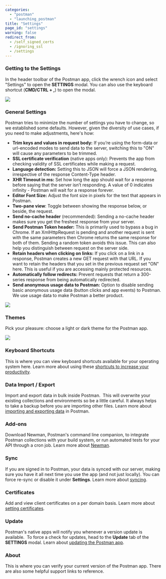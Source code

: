 ```yaml
---
categories:
  - "postman"
  - "launching_postman"
title: "Settings"
page_id: "settings"
warning: false
redirect_from:
  - /self_signed_certs
  - /ignoring_ssl
  - /settings
---
```


### Getting to the Settings

In the header toolbar of the Postman app, click the wrench icon and select "Settings" to open the **SETTINGS** modal. You can also use the keyboard shortcut (**CMD/CTRL + ,**) to open the modal.

![](https://s3.amazonaws.com/postman-static-getpostman-com/postman-docs/58492131.png)

### General Settings

Postman tries to minimize the number of settings you have to change, so we established some defaults. However, given the diversity of use cases, if you need to make adjustments, here's how:

   *   **Trim keys and values in request body:** If you’re using the form-data or url-encoded modes to send data to the server, switching this to "ON" will cause any parameters to be trimmed.
   *   **SSL certificate verification** (native apps only): Prevents the app from checking validity of SSL certificates while making a request.
   *   **Language detection:** Setting this to JSON will force a JSON rendering, irrespective of the response Content-Type header.
   *   **XHR Timeout in ms:** Set how long the app should wait for a response before saying that the server isn’t responding. A value of 0 indicates infinity - Postman will wait for a response forever.
   *   **Editor Font Size:** Adjust the font size in pixels for the text that appears in Postman.
   *   **Two-pane view**: Toggle between showing the response below, or beside, the request.
   *   **Send no-cache header** (recommended): Sending a no-cache header makes sure you get the freshest response from your server.
   *   **Send Postman Token header:** This is primarily used to bypass a bug in Chrome. If an XmlHttpRequest is pending and another request is sent with the same parameters then Chrome returns the same response for both of them. Sending a random token avoids this issue. This can also help you distinguish between request on the server side. 
   *   **Retain headers when clicking on links:** If you click on a link in a response, Postman creates a new GET request with that URL. If you want to retain the headers that you set in the previous request set "ON" here. This is useful if you are accessing mainly protected resources.
   *   **Automatically follow redirects:** Prevent requests that return a 300-series response from being automatically redirected. 
   *   **Send anonymous usage data to Postman:** Option to disable sending basic anonymous usage data (button clicks and app events) to Postman. We use usage data to make Postman a better product.

![](https://s3.amazonaws.com/postman-static-getpostman-com/postman-docs/58492184.png)

### Themes

Pick your pleasure: choose a light or dark theme for the Postman app.

![](https://s3.amazonaws.com/postman-static-getpostman-com/postman-docs/58492628.png)

### Keyboard Shortcuts

This is where you can view keyboard shortcuts available for your operating system here. Learn more about using these [shortcuts to increase your productivity](/docs/postman/launching_postman/navigating_postman).

### Data Import / Export

Import and export data in bulk inside Postman.  This will overwrite your existing collections and environments so be a little careful. It always helps to take a backup before you are importing other files. Learn more about [importing and exporting data](/docs/postman/collections/data_formats) in Postman.

### Add-ons

Download Newman, Postman's command line companion, to integrate Postman collections with your build system, or run automated tests for your API through a cron job. Learn more about [Newman](/docs/postman/collection_runs/command_line_integration_with_newman). 

### Sync

If you are signed in to Postman, your data is synced with our server, making sure you have it all next time you use the app (and not just locally). You can force re-sync or disable it under **Settings**. Learn more about [syncing](/docs/postman/launching_postman/syncing).

### Certificates

Add and view client certificates on a per domain basis. Learn more about [setting certificates](/docs/postman/sending_api_requests/certificates).

### Update

Postman's native apps will notify you whenever a version update is available.  To force a check for updates, head to the **Update** tab of the **SETTINGS** modal. Learn about [updating the Postman app](/docs/postman/launching_postman/installation_and_updates).

### About

This is where you can verify your current version of the Postman app. There are also some helpful support links to reference.
